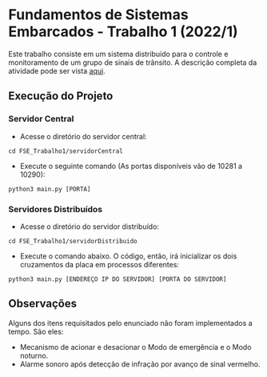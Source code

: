 # Fundamentos de Sistemas Embarcados - Trabalho 1 (2022/1)

Este trabalho consiste em um sistema distribuído para o controle e monitoramento de um grupo de sinais de trânsito.
A descrição completa da atividade pode ser vista [aqui](https://gitlab.com/fse_fga/trabalhos-2022_1/trabalho-1-2022-1).

## Execução do Projeto

### Servidor Central
* Acesse o diretório do servidor central:
```
cd FSE_Trabalho1/servidorCentral
```
* Execute o seguinte comando (As portas disponíveis vão de 10281 a 10290):
```
python3 main.py [PORTA]
```

### Servidores Distribuídos
* Acesse o diretório do servidor distribuído:

```
cd FSE_Trabalho1/servidorDistribuido
```
* Execute o comando abaixo. O código, então, irá inicializar os dois cruzamentos da placa em processos diferentes:
```
python3 main.py [ENDEREÇO IP DO SERVIDOR] [PORTA DO SERVIDOR]
```

## Observações
Alguns dos itens requisitados pelo enunciado não foram implementados a tempo. São eles:

* Mecanismo de acionar e desacionar o Modo de emergência e o Modo noturno.
* Alarme sonoro após  detecção de infração por avanço de sinal vermelho.
